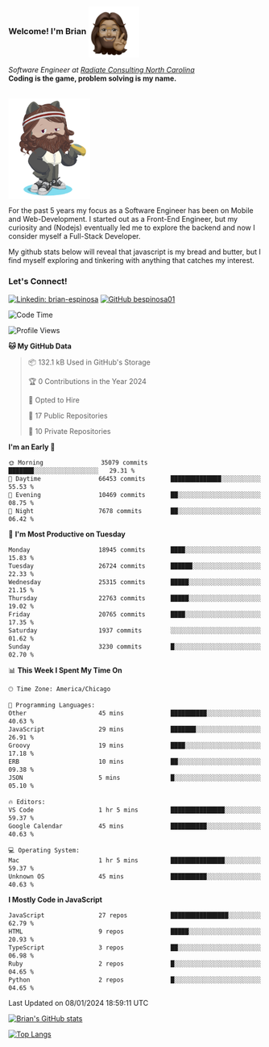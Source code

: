 ###  Welcome! I'm Brian <img align="center" src="https://github.com/bespinosa01/bespinosa01/blob/main/assets/peace-animoji.png" height="100" /></h2>
<p><em>Software Engineer at <a href="https://www.radiateconsulting.coop/north-carolina-tech-coop">Radiate Consulting North Carolina</a>
 <br/>
<!-- </br>Developer Consultant at <a href="https://codethedream.org/">Code The Dream</a> -->
</em> <b>Coding is the game, problem solving is my name.</b></p>

<br/>


 <img align="center" src="https://github.com/bespinosa01/bespinosa01/blob/main/assets/octo-me.png" height="200" /> 
 <p>
 For the past 5 years my focus as a Software Engineer has been on Mobile and Web-Development. I started out as a Front-End Engineer, but my curiosity and (Nodejs) eventually led me to explore the backend and now I consider myself a Full-Stack Developer.
</p>
<p>
 My github stats below will reveal that javascript is my bread and butter, but I find myself exploring and tinkering with anything that catches my interest. 
 </p>
 
 
### Let's Connect!

[![Linkedin: brian-espinosa](https://img.shields.io/badge/-brian--espinosa-blue?style=flat-square&logo=Linkedin&logoColor=white&link=https://www.linkedin.com/in/brian-espinosa/)](https://www.linkedin.com/in/brian-espinosa/)
[![GitHub bespinosa01](https://img.shields.io/github/followers/bespinosa01?label=follow&style=social)](https://github.com/bespinosa01)



<!--START_SECTION:waka-->
![Code Time](http://img.shields.io/badge/Code%20Time-1%2C403%20hrs%2056%20mins-blue)

![Profile Views](http://img.shields.io/badge/Profile%20Views-0-blue)

**🐱 My GitHub Data** 

> 📦 132.1 kB Used in GitHub's Storage 
 > 
> 🏆 0 Contributions in the Year 2024
 > 
> 💼 Opted to Hire
 > 
> 📜 17 Public Repositories 
 > 
> 🔑 10 Private Repositories 
 > 
**I'm an Early 🐤** 

```text
🌞 Morning                35079 commits       ███████░░░░░░░░░░░░░░░░░░   29.31 % 
🌆 Daytime                66453 commits       ██████████████░░░░░░░░░░░   55.53 % 
🌃 Evening                10469 commits       ██░░░░░░░░░░░░░░░░░░░░░░░   08.75 % 
🌙 Night                  7678 commits        ██░░░░░░░░░░░░░░░░░░░░░░░   06.42 % 
```
📅 **I'm Most Productive on Tuesday** 

```text
Monday                   18945 commits       ████░░░░░░░░░░░░░░░░░░░░░   15.83 % 
Tuesday                  26724 commits       ██████░░░░░░░░░░░░░░░░░░░   22.33 % 
Wednesday                25315 commits       █████░░░░░░░░░░░░░░░░░░░░   21.15 % 
Thursday                 22763 commits       █████░░░░░░░░░░░░░░░░░░░░   19.02 % 
Friday                   20765 commits       ████░░░░░░░░░░░░░░░░░░░░░   17.35 % 
Saturday                 1937 commits        ░░░░░░░░░░░░░░░░░░░░░░░░░   01.62 % 
Sunday                   3230 commits        █░░░░░░░░░░░░░░░░░░░░░░░░   02.70 % 
```


📊 **This Week I Spent My Time On** 

```text
🕑︎ Time Zone: America/Chicago

💬 Programming Languages: 
Other                    45 mins             ██████████░░░░░░░░░░░░░░░   40.63 % 
JavaScript               29 mins             ███████░░░░░░░░░░░░░░░░░░   26.91 % 
Groovy                   19 mins             ████░░░░░░░░░░░░░░░░░░░░░   17.18 % 
ERB                      10 mins             ██░░░░░░░░░░░░░░░░░░░░░░░   09.38 % 
JSON                     5 mins              █░░░░░░░░░░░░░░░░░░░░░░░░   05.10 % 

🔥 Editors: 
VS Code                  1 hr 5 mins         ███████████████░░░░░░░░░░   59.37 % 
Google Calendar          45 mins             ██████████░░░░░░░░░░░░░░░   40.63 % 

💻 Operating System: 
Mac                      1 hr 5 mins         ███████████████░░░░░░░░░░   59.37 % 
Unknown OS               45 mins             ██████████░░░░░░░░░░░░░░░   40.63 % 
```

**I Mostly Code in JavaScript** 

```text
JavaScript               27 repos            ████████████████░░░░░░░░░   62.79 % 
HTML                     9 repos             █████░░░░░░░░░░░░░░░░░░░░   20.93 % 
TypeScript               3 repos             ██░░░░░░░░░░░░░░░░░░░░░░░   06.98 % 
Ruby                     2 repos             █░░░░░░░░░░░░░░░░░░░░░░░░   04.65 % 
Python                   2 repos             █░░░░░░░░░░░░░░░░░░░░░░░░   04.65 % 
```




 Last Updated on 08/01/2024 18:59:11 UTC
<!--END_SECTION:waka-->


<!--  Github STATS -->
[![Brian's GitHub stats](https://github-readme-stats.vercel.app/api?username=bespinosa01&hide=stars,contribs&count_private=true&show_icons=true)](https://github.com/anuraghazra/github-readme-stats)

[![Top Langs](https://github-readme-stats.vercel.app/api/top-langs/?username=bespinosa01&layout=compact)](https://github.com/anuraghazra/github-readme-stats)



<!--
**bespinosa01/bespinosa01** is a ✨ _special_ ✨ repository because its `README.md` (this file) appears on your GitHub profile.

Here are some ideas to get you started:

- 🔭 I’m currently working on ...
- 🌱 I’m currently learning ...
- 👯 I’m looking to collaborate on ...
- 🤔 I’m looking for help with ...
- 💬 Ask me about ...
- 📫 How to reach me: ...
- 😄 Pronouns: ...
- ⚡ Fun fact: ...
-->

